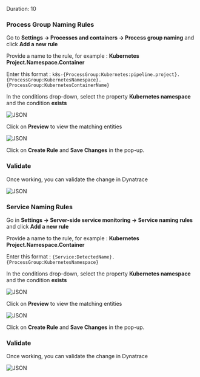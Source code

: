 <!-- Code for k8s Process Group & Service Naming Rules -->
Duration: 10

### Process Group Naming Rules

Go to **Settings -> Processes and containers -> Process group naming** and click **Add a new rule**

Provide a name to the rule, for example : **Kubernetes Project.Namespace.Container**

Enter this format : `k8s-{ProcessGroup:Kubernetes:pipeline.project}.{ProcessGroup:KubernetesNamespace}.{ProcessGroup:KubernetesContainerName}`

In the conditions drop-down, select the property **Kubernetes namespace** and the condition **exists**

![JSON](../assets/k8s/Picture15.png)

Click on **Preview** to view the matching entities 

![JSON](../assets/k8s/Picture16.png)

Click on **Create Rule** and **Save Changes** in the pop-up.

### Validate

Once working, you can validate the change in Dynatrace

![JSON](../assets/k8s/Picture17.png)

### Service Naming Rules

Go in **Settings -> Server-side service monitoring -> Service naming rules** and click **Add a new rule**

Provide a name to the rule, for example : **Kubernetes Project.Namespace.Container**

Enter this format : `{Service:DetectedName}.{ProcessGroup:KubernetesNamespace}`

In the conditions drop-down, select the property **Kubernetes namespace** and the condition **exists**

![JSON](../assets/k8s/Picture18.png)

Click on **Preview** to view the matching entities 

![JSON](../assets/k8s/Picture19.png)

Click on **Create Rule** and **Save Changes** in the pop-up.

### Validate

Once working, you can validate the change in Dynatrace

![JSON](../assets/k8s/Picture20.png)